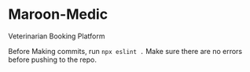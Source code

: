 # Maroon-Medic
Veterinarian Booking Platform

Before Making commits, run `npx eslint .` Make sure there are no errors before pushing to the repo.

